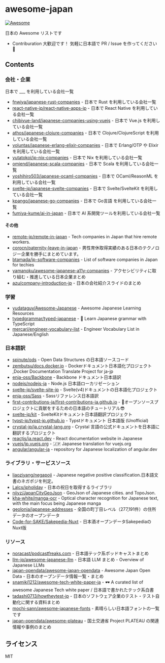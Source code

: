 # awesome-japan

[![Awesome](https://awesome.re/badge.svg)](https://awesome.re)

日本の Awesome リストです

- Contriburation 大歓迎です！ 気軽に日本語で PR / Issue を作ってください 🦀

## Contents

### 会社・企業

日本で ___ を利用している会社一覧

- [fnwiya/japanese-rust-companies](https://github.com/fnwiya/japanese-rust-companies) - 日本で Rust を利用している会社一覧
- [react-native-jp/react-native-apps-jp](https://github.com/react-native-jp/react-native-apps-jp) - 日本で React Native を利用している会社一覧
- [chibivue-land/japanese-companies-using-vuejs](https://github.com/chibivue-land/japanese-companies-using-vuejs) - 日本で Vue.js を利用している会社一覧
- [athos/japanese-clojure-companies](https://github.com/athos/japanese-clojure-companies) - 日本で Clojure/ClojureScript を利用している会社一覧
- [voluntas/japanese-erlang-elixir-companies](https://github.com/voluntas/japanese-erlang-elixir-companies) - 日本で Erlang/OTP や Elixir を利用している会社一覧
- [yutatokoi/jp-nix-companies](https://github.com/yutatokoi/jp-nix-companies) - 日本で Nix を利用している会社一覧
- [omiend/japanese-scala-companies](https://github.com/omiend/japanese-scala-companies) - 日本で Scala を利用している会社一覧
- [yoshihiro503/japanese-ocaml-companies](https://github.com/yoshihiro503/japanese-ocaml-companies) - 日本で OCaml/ReasonML を利用している会社一覧
- [svelte-jp/japanese-svelte-companies](https://github.com/svelte-jp/japanese-svelte-companies) - 日本で Svelte/SvelteKit を利用している会社一覧
- [kpango/japanese-go-companies](https://github.com/kpango/japanese-go-companies) - 日本で Go言語 を利用している会社一覧
- [fumiya-kume/ai-in-japan](https://github.com/fumiya-kume/ai-in-japan) - 日本で AI 系開発ツールを利用している会社一覧

#### その他

- [remote-jp/remote-in-japan](https://github.com/remote-jp/remote-in-japan) - Tech companies in Japan that hire remote workers.
- [corocn/paternity-leave-in-japan](https://github.com/corocn/paternity-leave-in-japan) - 男性育休取得実績のある日本のテクノロジー企業を勝手にまとめています。
- [btamada/jp-software-companies](https://github.com/btamada/jp-software-companies) - List of software companies in Japan for techies
- [yamanoku/awesome-japanese-a11y-companies](https://github.com/yamanoku/awesome-japanese-a11y-companies) - アクセシビリティに取り組む・推進している日本企業まとめ
- [azu/company-introduction-jp](https://github.com/azu/company-introduction-jp) - 日本の会社紹介スライドのまとめ

### 学習

- [yudataguy/Awesome-Japanese](https://github.com/yudataguy/Awesome-Japanese) - Awesome Japanese Learning Resources
- [typedgrammar/typed-japanese](https://github.com/typedgrammar/typed-japanese) - 🌸 Learn Japanese grammar with TypeScript
- [mercari/engineer-vocabulary-list](https://github.com/mercari/engineer-vocabulary-list) - Engineer Vocabulary List in Japanese/English

### 日本語訳
- [spinute/ods](https://github.com/spinute/ods) - Open Data Structures の日本語ソースコード
- [zembutsu/docs.docker.jp](https://github.com/zembutsu/docs.docker.jp) - Dockerドキュメント日本語化プロジェクト ,Docker Documentation Translate Project for ja-jp
- [enja-oss/Backbone](https://github.com/enja-oss/Backbone) - Backbone ドキュメント日本語訳
- [nodejs/nodejs-ja](https://github.com/nodejs/nodejs-ja) - Node.js 日本語ローカリゼーション
- [svelte-jp/svelte-site-jp](https://github.com/svelte-jp/svelte-site-jp) - Svelte(v4)ドキュメントの日本語化プロジェクト
- [enja-oss/Sass](https://github.com/enja-oss/Sass) - Sassリファレンス日本語訳
- [first-contributions-ja/first-contributions-ja.github.io](https://github.com/first-contributions-ja/first-contributions-ja.github.io) - 🔰オープンソースプロジェクトに貢献をするための日本語のチュートリアル😎
- [svelte-jp/kit](https://github.com/svelte-jp/kit) - SvelteKitドキュメント日本語翻訳プロジェクト
- [typst-jp/typst-jp.github.io](https://github.com/typst-jp/typst-jp.github.io) - Typstドキュメント 日本語版 (Unofficial)
- [crystal-jp/ja.crystal-lang.org](https://github.com/crystal-jp/ja.crystal-lang.org) - Crystal 言語の公式ドキュメントを日本語に翻訳するプロジェクト
- [reactjs/ja.react.dev](https://github.com/reactjs/ja.react.dev) - React documentation website in Japanese
- [vuejs/jp.vuejs.org](https://github.com/vuejs/jp.vuejs.org) - :jp: Japanese translation for vuejs.org
- [angular/angular-ja](https://github.com/angular/angular-ja) - repository for Japanese localization of angular.dev

### ライブラリ・サービスソース
- [liaoziyang/negapoji](https://github.com/liaoziyang/negapoji) - Japanese negative positive classification.日本語文書のネガポジを判定。
- [Lalcs/jpholiday](https://github.com/Lalcs/jpholiday) - 日本の祝日を取得するライブラリ
- [niiyz/JapanCityGeoJson](https://github.com/niiyz/JapanCityGeoJson) - GeoJson of Japanese cities. and TopoJson.
- [kha-white/manga-ocr](https://github.com/kha-white/manga-ocr) - Optical character recognition for Japanese text, with the main focus being Japanese manga
- [geolonia/japanese-addresses](https://github.com/geolonia/japanese-addresses) - 全国の町丁目レベル（277,191件）の住所データのオープンデータ
- [Code-for-SAKE/Sakepedia-Nuxt](https://github.com/Code-for-SAKE/Sakepedia-Nuxt) - 日本酒オープンデータSakepediaのNuxt版

### リソース

- [noracast/podcastfreaks.com](https://github.com/noracast/podcastfreaks.com) - 日本語テック系ポッドキャストまとめ
- [llm-jp/awesome-japanese-llm](https://github.com/llm-jp/awesome-japanese-llm) - 日本語 LLM まとめ - Overview of Japanese LLMs
- [japan-opendata/awesome-japan-opendata](https://github.com/japan-opendata/awesome-japan-opendata) - Awesome Japan Open Data - 日本のオープンデータ情報一覧・まとめ
- [snamiki1212/awesome-tech-white-paper-ja](https://github.com/snamiki1212/awesome-tech-white-paper-ja) - 🕶 A curated list of awesome Japanese Tech white paper / 日本語で書かれたテック系白書
- [tadashi0713/howtheytest-jp](https://github.com/tadashi0713/howtheytest-jp) - 日本のソフトウェア企業のテスト・テスト自動化に関する資料まとめ
- [mochi-sann/awesome-japanese-fonts](https://github.com/mochi-sann/awesome-japanese-fonts) - 素晴らしい日本語フォントの一覧です
- [japan-opendata/awesome-plateau](https://github.com/japan-opendata/awesome-plateau) - 国土交通省 Project PLATEAU の関連情報や事例のまとめ

## ライセンス

MIT
